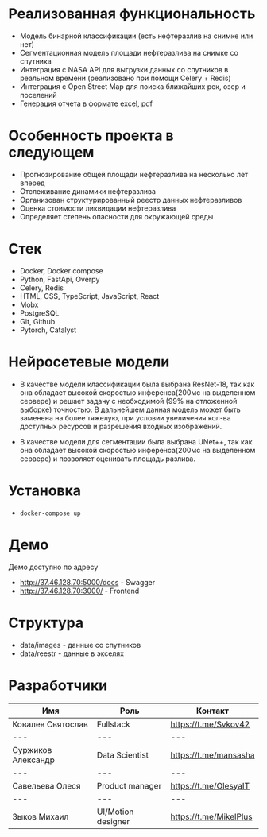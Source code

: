 # Реализованная функциональность

- Модель бинарной классификации (есть нефтеразлив на снимке или нет)
- Сегментационная модель площади нефтеразлива на снимке со спутника
- Интеграция с NASA API для выгрузки данных со спутников в реальном времени (реализовано при помощи Celery + Redis)
- Интеграция с Open Street Map для поиска ближайших рек, озер и поселений
- Генерация отчета в формате excel, pdf

# Особенность проекта в следующем

- Прогнозирование общей площади нефтеразлива на несколько лет вперед
- Отслеживание динамики нефтеразлива
- Организован структурированный реестр данных нефтеразливов
- Оценка стоимости ликвидации нефтеразлива
- Определяет степень опасности для окружающей среды

# Стек

- Docker, Docker compose
- Python, FastApi, Overpy
- Celery, Redis
- HTML, CSS, TypeScript, JavaScript, React
- Mobx
- PostgreSQL
- Git, Github
- Pytorch, Catalyst

# Нейросетевые модели

- В качестве модели классификации была выбрана ResNet-18, так как она обладает высокой скоростью инференса(200мс на выделенном сервере) и решает задачу с необходимой (99% на отложенной выборке) точностью. В дальнейшем данная модель может быть заменена на более тяжелую, при условии увеличения кол-ва доступных ресурсов и разрешения входных изображений.

- В качестве модели для сегментации была выбрана UNet++, так как она обладает высокой скоростью инференса(200мс на выделенном сервере) и позволяет оценивать площадь разлива.

# Установка 
- `docker-compose up`

# Демо

Демо доступно по адресу

- http://37.46.128.70:5000/docs - Swagger
- http://37.46.128.70:3000/ - Frontend


# Структура

- data/images - данные со спутников
- data/reestr - данные в экселях

# Разработчики
Имя| Роль | Контакт |
--- | --- | ---  
Ковалев Святослав | Fullstack | https://t.me/Svkov42 
--- | --- | ---  
Суржиков Александр | Data Scientist | https://t.me/mansasha
--- | --- | ---  
Савельева Олеся | Product manager | https://t.me/OlesyaIT
--- | --- | ---  
Зыков Михаил | UI/Motion designer | https://t.me/MikelPlus 
